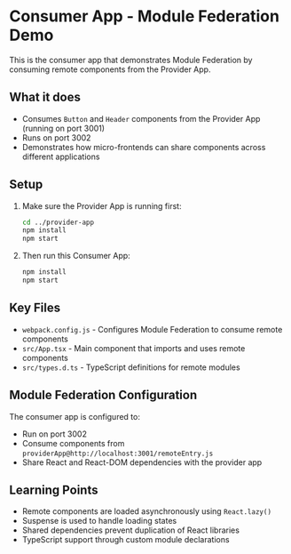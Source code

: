 # Consumer App - Module Federation Demo

This is the consumer app that demonstrates Module Federation by consuming remote components from the Provider App.

## What it does

- Consumes `Button` and `Header` components from the Provider App (running on port 3001)
- Runs on port 3002
- Demonstrates how micro-frontends can share components across different applications

## Setup

1. Make sure the Provider App is running first:
   ```bash
   cd ../provider-app
   npm install
   npm start
   ```

2. Then run this Consumer App:
   ```bash
   npm install
   npm start
   ```

## Key Files

- `webpack.config.js` - Configures Module Federation to consume remote components
- `src/App.tsx` - Main component that imports and uses remote components
- `src/types.d.ts` - TypeScript definitions for remote modules

## Module Federation Configuration

The consumer app is configured to:
- Run on port 3002
- Consume components from `providerApp@http://localhost:3001/remoteEntry.js`
- Share React and React-DOM dependencies with the provider app

## Learning Points

- Remote components are loaded asynchronously using `React.lazy()`
- Suspense is used to handle loading states
- Shared dependencies prevent duplication of React libraries
- TypeScript support through custom module declarations
